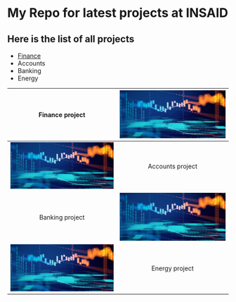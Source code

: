 # My Repo for latest projects at INSAID

## Here is the list of all projects

- [Finance](https://github.com/v-rao/demo/tree/master/finance-project "Finance")
- Accounts
- Banking
- Energy

| Finance project | [![Fin](https://raw.githubusercontent.com/kritika-rastogi/demo/master/images/fin.jpg "Fin")](https://raw.githubusercontent.com/kritika-rastogi/demo/master/images/fin.jpg "Fin")  |
| :------------: | :------------: |
| [![Accounts](https://raw.githubusercontent.com/kritika-rastogi/demo/master/images/fin.jpg "Banking")](https://raw.githubusercontent.com/kritika-rastogi/demo/master/images/fin.jpg "Banking")  | Accounts  project |
| Banking  project | [![Banking](https://raw.githubusercontent.com/kritika-rastogi/demo/master/images/fin.jpg "Banking")](https://raw.githubusercontent.com/kritika-rastogi/demo/master/images/fin.jpg "Banking")  |
| [![Energy](https://raw.githubusercontent.com/kritika-rastogi/demo/master/images/fin.jpg "Energy")](https://raw.githubusercontent.com/kritika-rastogi/demo/master/images/fin.jpg "Energy")  | Energy  project |
